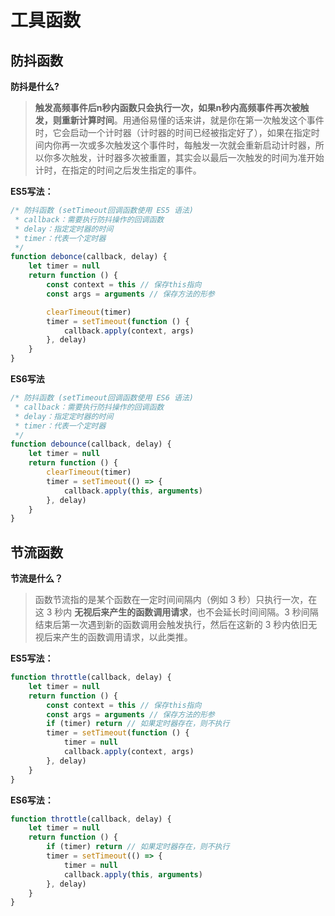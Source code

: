 # 工具函数



## 防抖函数

**防抖是什么?**

>**触发高频事件后n秒内函数只会执行一次，如果n秒内高频事件再次被触发，则重新计算时间**。用通俗易懂的话来讲，就是你在第一次触发这个事件时，它会启动一个计时器（计时器的时间已经被指定好了），如果在指定时间内你再一次或多次触发这个事件时，每触发一次就会重新启动计时器，所以你多次触发，计时器多次被重置，其实会以最后一次触发的时间为准开始计时，在指定的时间之后发生指定的事件。

**ES5写法：**

```js
/* 防抖函数 (setTimeout回调函数使用 ES5 语法)
 * callback：需要执行防抖操作的回调函数
 * delay：指定定时器的时间
 * timer：代表一个定时器
 */
function debonce(callback, delay) {
	let timer = null
	return function () {
		const context = this // 保存this指向
		const args = arguments // 保存方法的形参

		clearTimeout(timer)
		timer = setTimeout(function () {
			callback.apply(context, args)
		}, delay)
	}
}
```



**ES6写法**

```js
/* 防抖函数 (setTimeout回调函数使用 ES6 语法)
 * callback：需要执行防抖操作的回调函数
 * delay：指定定时器的时间
 * timer：代表一个定时器
 */
function debounce(callback, delay) {
	let timer = null
	return function () {
		clearTimeout(timer)
		timer = setTimeout(() => {
			callback.apply(this, arguments)
		}, delay)
	}
}

```



## 节流函数

**节流是什么？**

>函数节流指的是某个函数在一定时间间隔内（例如 3 秒）只执行一次，在这 3 秒内 **无视后来产生的函数调用请求**，也不会延长时间间隔。3 秒间隔结束后第一次遇到新的函数调用会触发执行，然后在这新的 3 秒内依旧无视后来产生的函数调用请求，以此类推。



**ES5写法：**

```js
function throttle(callback, delay) {
	let timer = null
	return function () {
		const context = this // 保存this指向
		const args = arguments // 保存方法的形参
		if (timer) return // 如果定时器存在，则不执行
		timer = setTimeout(function () {
			timer = null
			callback.apply(context, args)
		}, delay)
	}
}
```



**ES6写法：**

```js
function throttle(callback, delay) {
    let timer = null
    return function () {
        if (timer) return // 如果定时器存在，则不执行
        timer = setTimeout(() => {
            timer = null
            callback.apply(this, arguments)
        }, delay)
    }
}
```

